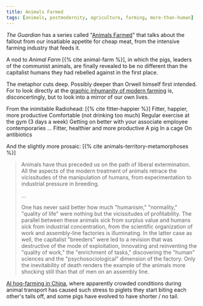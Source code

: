 ```yaml
---
title: Animals Farmed
tags: [animals, postmodernity, agriculture, farming, more-than-human]
---
```


*The Guardian* has a series called "[Animals Farmed]" that talks about the
fallout from our insatiable appetite for cheap meat, from the intensive farming
industry that feeds it.

A nod to *Animal Farm* [{% cite animal-farm %}], in which the pigs, leaders of
the communist animals, are finally revealed to be no different than the
capitalist humans they had rebelled against in the first place.

The metaphor cuts deep. Possibly deeper than Orwell himself first intended.
For to look directly at the [graphic inhumanity of modern
farming][modern-farming-dont] is, disconcertingly, but to look into a mirror
of our own lives.

From the inimitable Radiohead: [{% cite fitter-happier %}]
<verse>
Fitter, happier, more productive
Comfortable (not drinking too much)
Regular exercise at the gym (3 days a week)
Getting on better with your associate employee contemporaries
...
Fitter, healthier and more productive
A pig
In a cage
On antibiotics
</verse>

And the slightly more prosaic: [{% cite
animals-territory-metamorphoses %}]

> Animals have thus preceded us on the path of liberal extermination. All the
> aspects of the modern treatment of animals retrace the vicissitudes of the
> manipulation of humans, from experimentation to industrial pressure in
> breeding.
>
> ...
>
> One has never said better how much "humanism," "normality," "quality of
> life" were nothing but the vicissitudes of profitability. The parallel
> between these animals sick from surplus value and humans sick from
> industrial concentration, from the scientific organization of work and
> assembly-line factories is illuminating. In the latter case as well, the
> capitalist "breeders" were led to a revision that was destructive of the
> mode of exploitation, innovating and reinventing the "quality of work," the
> "enrichment of tasks," discovering the "human" sciences and the
> "psychosociological" dimension of the factory. Only the inevitability of
> death renders the example of the animals more shocking still than that of
> men on an assembly line.


[AI hog-farming in China][ai-pig-china], where apparently crowded conditions
during animal transport has caused such stress to piglets they start biting
each other's tails off, and some pigs have evolved to have shorter / no tail.

[Animals Farmed]: https://www.theguardian.com/environment/series/animals-farmed
[ai-pig-china]: https://www.theguardian.com/environment/2020/oct/08/behind-chinas-pork-miracle-how-technology-is-transforming-rural-hog-farming
[modern-farming-dont]: https://www.theguardian.com/environment/2020/aug/04/one-thing-ive-learned-about-modern-farming-we-shouldnt-do-it-like-this